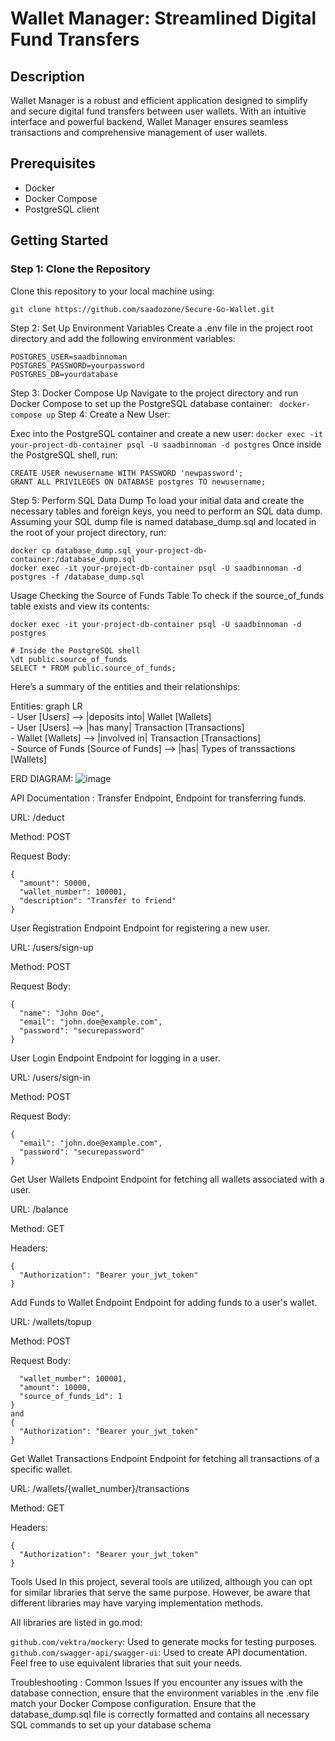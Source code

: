 # Wallet Manager: Streamlined Digital Fund Transfers 

## Description 
Wallet Manager is a robust and efficient application designed to simplify and secure digital fund transfers between user wallets. With an intuitive interface and powerful backend, Wallet Manager ensures seamless transactions and comprehensive management of user wallets.

## Prerequisites
- Docker 
- Docker Compose
- PostgreSQL client

## Getting Started

### Step 1: Clone the Repository
Clone this repository to your local machine using:
```
git clone https://github.com/saadozone/Secure-Go-Wallet.git
```
Step 2: Set Up Environment Variables
Create a .env file in the project root directory and add the following environment variables:
```
POSTGRES_USER=saadbinnoman
POSTGRES_PASSWORD=yourpassword
POSTGRES_DB=yourdatabase
```
Step 3: Docker Compose Up
Navigate to the project directory and run Docker Compose to set up the PostgreSQL database container:
``` docker-compose up```
Step 4: Create a New User:

Exec into the PostgreSQL container and create a new user:
```docker exec -it your-project-db-container psql -U saadbinnoman -d postgres```
Once inside the PostgreSQL shell, run:
```
CREATE USER newusername WITH PASSWORD 'newpassword';
GRANT ALL PRIVILEGES ON DATABASE postgres TO newusername;
```
Step 5: Perform SQL Data Dump
To load your initial data and create the necessary tables and foreign keys, you need to perform an SQL data dump. Assuming your SQL dump file is named database_dump.sql and located in the root of your project directory, run:
```
docker cp database_dump.sql your-project-db-container:/database_dump.sql
docker exec -it your-project-db-container psql -U saadbinnoman -d postgres -f /database_dump.sql
```
Usage
Checking the Source of Funds Table
To check if the source_of_funds table exists and view its contents:
```
docker exec -it your-project-db-container psql -U saadbinnoman -d postgres

# Inside the PostgreSQL shell
\dt public.source_of_funds
SELECT * FROM public.source_of_funds;

```
Here’s a summary of the entities and their relationships:

Entities:
graph LR          
    - User [Users] --> |deposits into| Wallet [Wallets]                        
    -  User [Users] --> |has many| Transaction [Transactions]                    
    - Wallet [Wallets] --> |involved in| Transaction [Transactions]                    
    - Source of Funds [Source of Funds] --> |has| Types of transsactions [Wallets]                    

ERD DIAGRAM:
![image](https://github.com/saadozone/gin-gorm-rest/assets/125872373/3d43f82c-eaac-439f-8e54-aafda33511e6)

API Documentation :
Transfer Endpoint, 
Endpoint for transferring funds.

URL: /deduct

Method: POST

Request Body:
```
{
  "amount": 50000,
  "wallet_number": 100001,
  "description": "Transfer to friend"
}
```
User Registration Endpoint
Endpoint for registering a new user.

URL: /users/sign-up

Method: POST

Request Body:
```
{
  "name": "John Doe",
  "email": "john.doe@example.com",
  "password": "securepassword"
}
```
User Login Endpoint
Endpoint for logging in a user.

URL: /users/sign-in

Method: POST

Request Body:
```
{
  "email": "john.doe@example.com",
  "password": "securepassword"
}
```
Get User Wallets Endpoint
Endpoint for fetching all wallets associated with a user.

URL: /balance

Method: GET

Headers:
```
{
  "Authorization": "Bearer your_jwt_token"
}
```
Add Funds to Wallet Endpoint
Endpoint for adding funds to a user's wallet.

URL: /wallets/topup

Method: POST

Request Body:
```{
  "wallet_number": 100001,
  "amount": 10000,
  "source_of_funds_id": 1
}
and 
{
  "Authorization": "Bearer your_jwt_token"
}
```
Get Wallet Transactions Endpoint
Endpoint for fetching all transactions of a specific wallet.

URL: /wallets/{wallet_number}/transactions

Method: GET

Headers:
```
{
  "Authorization": "Bearer your_jwt_token"
}
```
Tools Used
In this project, several tools are utilized, although you can opt for similar libraries that serve the same purpose. However, be aware that different libraries may have varying implementation methods.

All libraries are listed in go.mod:

```github.com/vektra/mockery```: Used to generate mocks for testing purposes.
```github.com/swagger-api/swagger-ui```: Used to create API documentation.
Feel free to use equivalent libraries that suit your needs.


Troubleshooting :
Common Issues
If you encounter any issues with the database connection, ensure that the environment variables in the .env file match your Docker Compose configuration.
Ensure that the database_dump.sql file is correctly formatted and contains all necessary SQL commands to set up your database schema
